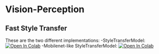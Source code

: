 # Vision-Perception
## Fast Style Transfer
These are the two different implementations:
-StyleTransferModel:
[![Open In Colab](https://colab.research.google.com/assets/colab-badge.svg)](https://colab.research.google.com/drive/1poNfBC2mNgIlJ0ceN-yn8Rt_8vBJuGoh)
-Mobilenet-like StyleTransferModel:
[![Open In Colab](https://colab.research.google.com/assets/colab-badge.svg)](https://colab.research.google.com/drive/17AJCibEXmysLLfQbUnHpnb1UUQNimt32)

